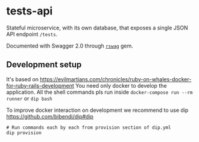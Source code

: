 # tests-api

Stateful microservice, with its own database, that exposes a single JSON API endpoint `/tests`.

Documented with Swagger 2.0 through [`rswag`](https://github.com/rswag/rswag) gem.

## Development setup

It's based on https://evilmartians.com/chronicles/ruby-on-whales-docker-for-ruby-rails-development
You need only docker to develop the application.
All the shell commands pls run inside `docker-compose run --rm runner` or `dip bash`

To improve docker interaction on development we recommend to use dip
https://github.com/bibendi/dip#dip

```
# Run commands each by each from provision section of dip.yml
dip provision
```

